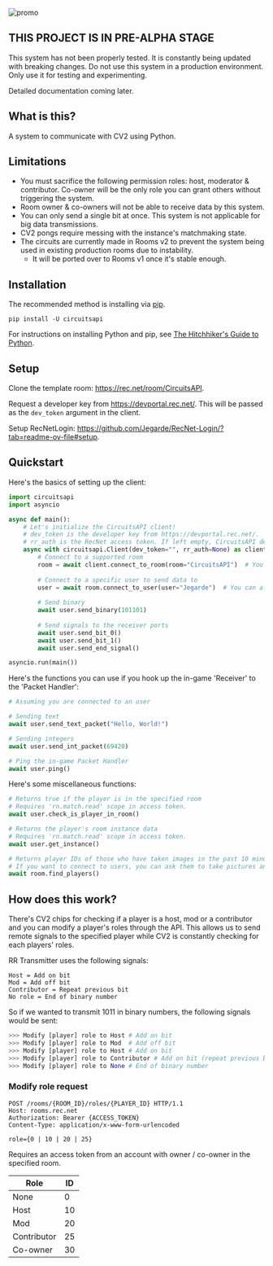 ![promo](https://github.com/Jegarde/CircuitsAPI/assets/13438202/554a02af-6862-44d9-aa80-da78fccdb409)

## THIS PROJECT IS IN PRE-ALPHA STAGE
This system has not been properly tested. It is constantly being updated with breaking changes. Do not use this system in a production environment. Only use it for testing and experimenting.

Detailed documentation coming later.

## What is this?
A system to communicate with CV2 using Python.

## Limitations
- You must sacrifice the following permission roles: host, moderator & contributor. Co-owner will be the only role you can grant others without triggering the system. 
- Room owner & co-owners will not be able to receive data by this system.
- You can only send a single bit at once. This system is not applicable for big data transmissions.
- CV2 pongs require messing with the instance's matchmaking state.
- The circuits are currently made in Rooms v2 to prevent the system being used in existing production rooms due to instability.
  - It will be ported over to Rooms v1 once it's stable enough.

## Installation
The recommended method is installing via [pip](https://pypi.org/project/pip/).

`pip install -U circuitsapi`

For instructions on installing Python and pip, see [The Hitchhiker's Guide to Python](https://docs.python-guide.org/starting/installation/).

## Setup
Clone the template room: https://rec.net/room/CircuitsAPI.

Request a developer key from https://devportal.rec.net/. This will be passed as the `dev_token` argument in the client.

Setup RecNetLogin: https://github.com/Jegarde/RecNet-Login/?tab=readme-ov-file#setup.

## Quickstart
Here's the basics of setting up the client: 
```py
import circuitsapi
import asyncio

async def main():
    # Let's initialize the CircuitsAPI client!
    # dev_token is the developer key from https://devportal.rec.net/.
    # rr_auth is the RecNet access token. If left empty, CircuitsAPI defaults to RecNetLogin: https://github.com/Jegarde/RecNet-Login/
    async with circuitsapi.Client(dev_token="", rr_auth=None) as client:
        # Connect to a supported room
        room = await client.connect_to_room(room="CircuitsAPI")  # You can also use the room ID
    
        # Connect to a specific user to send data to
        user = await room.connect_to_user(user="Jegarde")  # You can also use the account ID
    
        # Send binary
        await user.send_binary(101101)
    
        # Send signals to the receiver ports
        await user.send_bit_0()
        await user.send_bit_1()
        await user.send_end_signal()

asyncio.run(main())
```

Here's the functions you can use if you hook up the in-game 'Receiver' to the 'Packet Handler':
```py
# Assuming you are connected to an user

# Sending text
await user.send_text_packet("Hello, World!")

# Sending integers
await user.send_int_packet(69420)

# Ping the in-game Packet Handler
await user.ping()
```

Here's some miscellaneous functions:
```py
# Returns true if the player is in the specified room
# Requires 'rn.match.read' scope in access token.
await user.check_is_player_in_room()

# Returns the player's room instance data
# Requires 'rn.match.read' scope in access token.
await user.get_instance()

# Returns player IDs of those who have taken images in the past 10 minutes
# If you want to connect to users, you can ask them to take pictures and have the server check for those pictures
await room.find_players()
```

## How does this work?
There's CV2 chips for checking if a player is a host, mod or a contributor and you can modify a player's roles through the API. This allows us to send remote signals to the specified player while CV2 is constantly checking for each players' roles.

RR Transmitter uses the following signals:
```
Host = Add on bit
Mod = Add off bit
Contributor = Repeat previous bit
No role = End of binary number
```

So if we wanted to transmit 1011 in binary numbers, the following signals would be sent:

```py
>>> Modify [player] role to Host # Add on bit
>>> Modify [player] role to Mod  # Add off bit
>>> Modify [player] role to Host # Add on bit
>>> Modify [player] role to Contributor # Add on bit (repeat previous bit)
>>> Modify [player] role to None # End of binary number
```

### Modify role request
```
POST /rooms/{ROOM_ID}/roles/{PLAYER_ID} HTTP/1.1
Host: rooms.rec.net
Authorization: Bearer {ACCESS_TOKEN}
Content-Type: application/x-www-form-urlencoded

role={0 | 10 | 20 | 25}
```

Requires an access token from an account with owner / co-owner in the specified room.

Role | ID
--- | ---
None | 0
Host | 10
Mod | 20
Contributor | 25
Co-owner | 30
